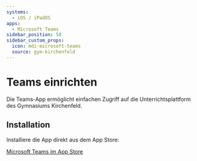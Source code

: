 ```yaml
---
systems:
  - iOS / iPadOS
apps:
  - Microsoft Teams
sidebar_position: 50
sidebar_custom_props:
  icon: mdi-microsoft-teams
  source: gym-kirchenfeld
---
```


# Teams einrichten



Die Teams-App ermöglicht einfachen Zugriff auf die Unterrichtsplattform des Gymnasiums Kirchenfeld.

## Installation

Installiere die App direkt aus dem App Store:

[Microsoft Teams im App Store](https://apps.apple.com/us/app/microsoft-teams/id1113153706)
